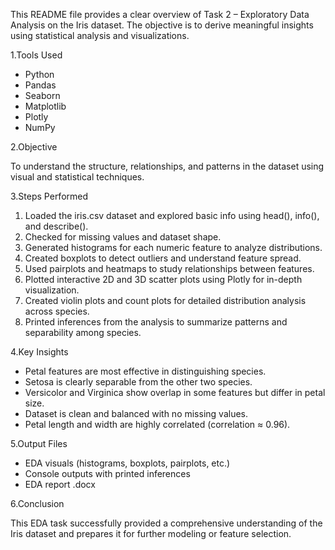 
This README file provides a clear overview of Task 2 – Exploratory Data Analysis on the Iris dataset. The objective is to derive meaningful insights using statistical analysis and visualizations.


1.Tools Used

- Python  
- Pandas  
- Seaborn  
- Matplotlib  
- Plotly  
- NumPy  


2.Objective

To understand the structure, relationships, and patterns in the dataset using visual and statistical techniques.


3.Steps Performed

1. Loaded the iris.csv dataset and explored basic info using head(), info(), and describe().  
2. Checked for missing values and dataset shape.  
3. Generated histograms for each numeric feature to analyze distributions.  
4. Created boxplots to detect outliers and understand feature spread.  
5. Used pairplots and heatmaps to study relationships between features.  
6. Plotted interactive 2D and 3D scatter plots using Plotly for in-depth visualization.  
7. Created violin plots and count plots for detailed distribution analysis across species.  
8. Printed inferences from the analysis to summarize patterns and separability among species.  


4.Key Insights

- Petal features are most effective in distinguishing species.  
- Setosa is clearly separable from the other two species.  
- Versicolor and Virginica show overlap in some features but differ in petal size.  
- Dataset is clean and balanced with no missing values.  
- Petal length and width are highly correlated (correlation ≈ 0.96).  


5.Output Files

- EDA visuals (histograms, boxplots, pairplots, etc.)  
- Console outputs with printed inferences  
- EDA report .docx  


6.Conclusion

This EDA task successfully provided a comprehensive understanding of the Iris dataset and prepares it for further modeling or feature selection.

